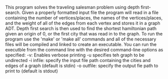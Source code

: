 This program solves the traveling salesman problem using depth first-search. Given a properly formatted 
input file the program will read in a file containing the number of vertices/places, the names of the
vertices/places, and the weight of all of the edges from each vertex and stores it in a graph ADT.
Depth first search is then used to find the shortest hamiltonian path given an origin of 0, or the first
city that was read in to the graph. To run the program use the 'make' or 'make all' commands and all of the
necessary files will be compiled and linked to create an executable. You can run the executble from the
command line with the desired command-line options as specified:
 -v: Enables verbose printing
 -u specifies teh graph to be undirected
 -i infile: specify the input file path containing the cities and edges of a graph (default is stdin)
 -o outfile: specify the output fie path to print to (default is stdout)
